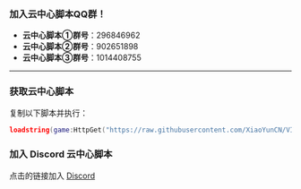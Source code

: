 ### 加入云中心脚本QQ群！
- **云中心脚本①群号**：296846962
- **云中心脚本②群号**：902651898
- **云中心脚本③群号**：1014408755

---

### 获取云中心脚本
复制以下脚本并执行：

```lua
loadstring(game:HttpGet("https://raw.githubusercontent.com/XiaoYunCN/VIP/main/%E4%BA%91%E8%84%9A%E6%9C%AC/UNIVERSAL%20VERSION.LUA", true))()
```

### 加入 Discord 云中心脚本
点击的链接加入 
[Discord](https://discord.gg/BuZwECkFCR)